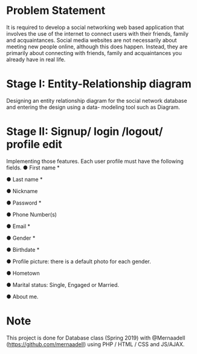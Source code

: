 # Problem Statement
It is required to develop a social networking web based application that involves the use of the internet to
connect users with their friends, family and acquaintances.
Social media websites are not necessarily about meeting new people online, although this does happen.
Instead, they are primarily about connecting with friends, family and acquaintances you already have in real
life. 

# Stage I: Entity-Relationship diagram
Designing an entity relationship diagram for the social network database and entering the design using a data- modeling tool such as Diagram.

# Stage II: Signup/ login /logout/ profile edit
Implementing those features. Each user profile must have the following fields.
● First name * 

● Last name * 

● Nickname

● Password * 

● Phone Number(s)

● Email * 

● Gender * 

● Birthdate * 

● Profile picture: there is a default photo for each gender.

● Hometown


● Marital status: Single, Engaged or Married.

● About me.

# Note
This project is done for Database class (Spring 2019) with @Mernaadell (https://github.com/mernaadell) using PHP / HTML / CSS and JS/AJAX.


